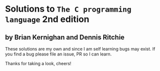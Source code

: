 # Solutions to `The C programming language` 2nd edition 
## by Brian Kernighan and Dennis Ritchie 

These solutions are my own and since I am self learning bugs may exist. If you find a bug please file an issue,  PR so I can learn. 

Thanks for taking a look, cheers!

